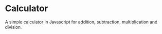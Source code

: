# Calculator

A simple calculator in Javascript for addition, subtraction, multiplication and division.
